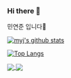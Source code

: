 ### Hi there 👋
민연준 입니다🤭

[![myj's github stats](https://github-readme-stats.vercel.app/api?username=sook8878&theme=tokyonight&show_icons=true)](https://github.com/sook8878/github-readme-stats)
  
[![Top Langs](https://github-readme-stats.vercel.app/api/top-langs/?username=sook8878&&langs_count=8&layout=compact)](https://github.com/sook8878/github-readme-stats)

<a href="https://github.com/sook8878/github-readme-stats">
  <img align="center" src="https://github-readme-stats.vercel.app/api/pin/?username=sook8878&repo=github-readme-stats" />
</a>
<a href="https://github.com/sook8878/convoychat">
  <img align="center" src="https://github-readme-stats.vercel.app/api/pin/?username=sook8878&repo=convoychat" />
</a>

